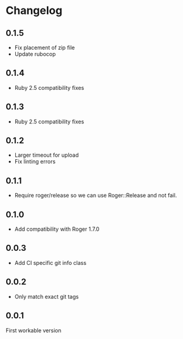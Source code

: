 # Changelog

## 0.1.5
* Fix placement of zip file
* Update rubocop

## 0.1.4
* Ruby 2.5 compatibility fixes

## 0.1.3
* Ruby 2.5 compatibility fixes

## 0.1.2
* Larger timeout for upload
* Fix linting errors

## 0.1.1
* Require roger/release so we can use Roger::Release and not fail.

## 0.1.0
* Add compatibility with Roger 1.7.0

## 0.0.3
* Add CI specific git info class

## 0.0.2
* Only match exact git tags

## 0.0.1
First workable version
